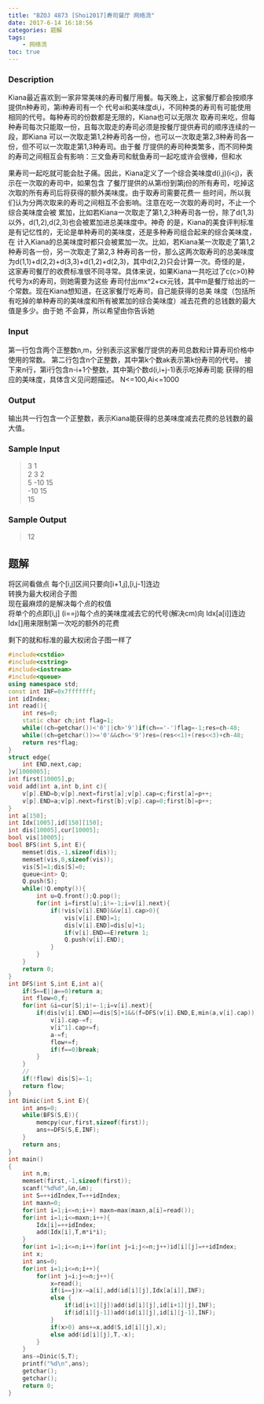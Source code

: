 ```yaml
---
title: "BZOJ 4873 [Shoi2017]寿司餐厅 网络流"
date: 2017-6-14 16:18:56
categories: 题解
tags:
    - 网络流
toc: true
---
```


### Description
Kiana最近喜欢到一家非常美味的寿司餐厅用餐。每天晚上，这家餐厅都会按顺序提供n种寿司，第i种寿司有一个
代号ai和美味度di,i，不同种类的寿司有可能使用相同的代号。每种寿司的份数都是无限的，Kiana也可以无限次
取寿司来吃，但每种寿司每次只能取一份，且每次取走的寿司必须是按餐厅提供寿司的顺序连续的一段，即Kiana
可以一次取走第1,2种寿司各一份，也可以一次取走第2,3种寿司各一份，但不可以一次取走第1,3种寿司。由于餐
厅提供的寿司种类繁多，而不同种类的寿司之间相互会有影响：三文鱼寿司和鱿鱼寿司一起吃或许会很棒，但和水
<!--more--> 
果寿司一起吃就可能会肚子痛。因此，Kiana定义了一个综合美味度d(i,j)(i<j)，表示在一次取的寿司中，如果包含
了餐厅提供的从第i份到第j份的所有寿司，吃掉这次取的所有寿司后将获得的额外美味度。由于取寿司需要花费一
些时间，所以我们认为分两次取来的寿司之间相互不会影响。注意在吃一次取的寿司时，不止一个综合美味度会被
累加，比如若Kiana一次取走了第1,2,3种寿司各一份，除了d(1,3)以外，d(1,2),d(2,3)也会被累加进总美味度中。神奇
的是，Kiana的美食评判标准是有记忆性的，无论是单种寿司的美味度，还是多种寿司组合起来的综合美味度，在
计入Kiana的总美味度时都只会被累加一次。比如，若Kiana某一次取走了第1,2种寿司各一份，另一次取走了第2,3
种寿司各一份，那么这两次取寿司的总美味度为d(1,1)+d(2,2)+d(3,3)+d(1,2)+d(2,3)，其中d(2,2)只会计算一次。奇怪的是，
这家寿司餐厅的收费标准很不同寻常。具体来说，如果Kiana一共吃过了c(c>0)种代号为x的寿司，则她需要为这些
寿司付出mx^2+cx元钱，其中m是餐厅给出的一个常数。现在Kiana想知道，在这家餐厅吃寿司，自己能获得的总美
味度（包括所有吃掉的单种寿司的美味度和所有被累加的综合美味度）减去花费的总钱数的最大值是多少。由于她
不会算，所以希望由你告诉她
### Input
第一行包含两个正整数n,m，分别表示这家餐厅提供的寿司总数和计算寿司价格中使用的常数。
第二行包含n个正整数，其中第k个数ak表示第k份寿司的代号。
接下来n行，第i行包含n-i+1个整数，其中第j个数d(i,i+j-1)表示吃掉寿司能
获得的相应的美味度，具体含义见问题描述。
N<=100,Ai<=1000

### Output
输出共一行包含一个正整数，表示Kiana能获得的总美味度减去花费的总钱数的最大值。
### Sample Input
>3 1  
2 3 2  
5 -10 15  
-10 15  
15  
### Sample Output
>12  

## 题解
将区间看做点
每个[i,j]区间只要向[i+1,j],[i,j-1]连边  
转换为最大权闭合子图  
现在最麻烦的是解决每个点的权值  
将单个的点即[i,j] (i==j)每个点的美味度减去它的代号(解决cm)向 Idx[a[i]]连边 Idx[]用来限制第一次吃的额外的花费  

剩下的就和标准的最大权闭合子图一样了

```c++
#include<cstdio>
#include<cstring>
#include<iostream>
#include<queue>
using namespace std;
const int INF=0x7fffffff;
int idIndex;
int read(){
    int res=0;
    static char ch;int flag=1;
	while((ch=getchar())<'0'||ch>'9')if(ch=='-')flag=-1;res=ch-48;
	while((ch=getchar())>='0'&&ch<='9')res=(res<<1)+(res<<3)+ch-48;
    return res*flag;
}
struct edge{
    int END,next,cap;
}v[1000005];
int first[10005],p;
void add(int a,int b,int c){
    v[p].END=b;v[p].next=first[a];v[p].cap=c;first[a]=p++;
    v[p].END=a;v[p].next=first[b];v[p].cap=0;first[b]=p++;
}
int a[150];
int Idx[1005],id[150][150];
int dis[10005],cur[10005];
bool vis[10005];
bool BFS(int S,int E){
    memset(dis,-1,sizeof(dis));
    memset(vis,0,sizeof(vis));
    vis[S]=1;dis[S]=0;
    queue<int> Q;
    Q.push(S);
    while(!Q.empty()){
        int u=Q.front();Q.pop();
        for(int i=first[u];i!=-1;i=v[i].next){
            if(!vis[v[i].END]&&v[i].cap>0){
                vis[v[i].END]=1;
                dis[v[i].END]=dis[u]+1;
                if(v[i].END==E)return 1;
                Q.push(v[i].END);
            }
        }
    }
    return 0;
}
int DFS(int S,int E,int a){
    if(S==E||a==0)return a;
    int flow=0,f;
    for(int &i=cur[S];i!=-1;i=v[i].next){
        if(dis[v[i].END]==dis[S]+1&&(f=DFS(v[i].END,E,min(a,v[i].cap)))>0){
            v[i].cap-=f;
            v[i^1].cap+=f;
            a-=f;
            flow+=f;
            if(f==0)break;
        }
    }
    //
    if(!flow) dis[S]=-1;
    return flow; 
}
int Dinic(int S,int E){
    int ans=0;
    while(BFS(S,E)){
        memcpy(cur,first,sizeof(first));
        ans+=DFS(S,E,INF);
    }
    return ans;
}
int main()
{
    int n,m;
    memset(first,-1,sizeof(first));
    scanf("%d%d",&n,&m);
    int S=++idIndex,T=++idIndex;
    int maxn=0;
    for(int i=1;i<=n;i++) maxn=max(maxn,a[i]=read());
    for(int i=1;i<=maxn;i++){
        Idx[i]=++idIndex;
        add(Idx[i],T,m*i*i);
    }
    for(int i=1;i<=n;i++)for(int j=i;j<=n;j++)id[i][j]=++idIndex;
    int x;
    int ans=0;
    for(int i=1;i<=n;i++){
        for(int j=i;j<=n;j++){
            x=read();
            if(i==j)x-=a[i],add(id[i][j],Idx[a[i]],INF);
            else {
                if(id[i+1][j])add(id[i][j],id[i+1][j],INF);
                if(id[i][j-1])add(id[i][j],id[i][j-1],INF);
            }
            if(x>0) ans+=x,add(S,id[i][j],x);
            else add(id[i][j],T,-x);
        }
    }
    ans-=Dinic(S,T);
    printf("%d\n",ans);
    getchar();
    getchar();
    return 0;
}
```
